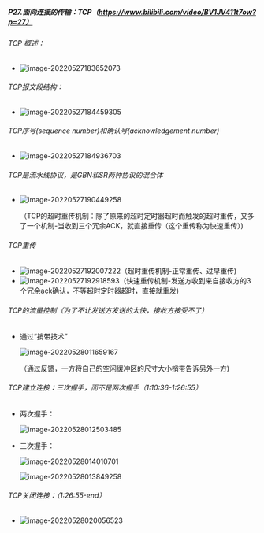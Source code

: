 ##### P27.面向连接的传输：TCP（https://www.bilibili.com/video/BV1JV411t7ow?p=27）

###### TCP 概述：

- ![image-20220527183652073](http://1.15.139.112:5000/static/typoraFigureBed/image-20220527183652073.png)

###### TCP报文段结构：

- ![image-20220527184459305](http://1.15.139.112:5000/static/typoraFigureBed/image-20220527184459305.png)

###### TCP序号(sequence number)和确认号(acknowledgement number)

- ![image-20220527184936703](http://1.15.139.112:5000/static/typoraFigureBed/image-20220527184936703.png)

###### TCP是流水线协议，是GBN和SR两种协议的混合体

- ![image-20220527190449258](http://1.15.139.112:5000/static/typoraFigureBed/image-20220527190449258.png)

  （TCP的超时重传机制：除了原来的超时定时器超时而触发的超时重传，又多了一个机制-当收到三个冗余ACK，就直接重传（这个重传称为快速重传）)

###### TCP重传

- ![image-20220527192007222](http://1.15.139.112:5000/static/typoraFigureBed/image-20220527192007222.png)（超时重传机制-正常重传、过早重传)
- ![image-20220527192918593](http://1.15.139.112:5000/static/typoraFigureBed/image-20220527192918593.png)（快速重传机制-发送方收到来自接收方的3个冗余ack确认，不等超时定时器超时，直接就重发)

###### TCP的流量控制（为了不让发送方发送的太快，接收方接受不了）

- 通过“捎带技术”

  ![image-20220528011659167](http://1.15.139.112:5000/static/typoraFigureBed/image-20220528011659167.png)
  
  （通过反馈，一方将自己的空闲缓冲区的尺寸大小捎带告诉另外一方)

###### TCP建立连接：三次握手，而不是两次握手（1:10:36-1:26:55）

- 两次握手：

  ![image-20220528012503485](http://1.15.139.112:5000/static/typoraFigureBed/image-20220528012503485.png)

- 三次握手：

  ![image-20220528014010701](http://1.15.139.112:5000/static/typoraFigureBed/image-20220528014010701.png)

  ![image-20220528013849258](http://1.15.139.112:5000/static/typoraFigureBed/image-20220528013849258.png)

###### TCP关闭连接：（1:26:55-end）

- ![image-20220528020056523](http://1.15.139.112:5000/static/typoraFigureBed/image-20220528020056523.png)



